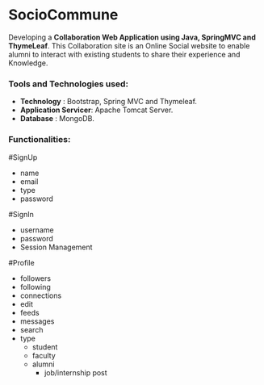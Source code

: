 # SocioCommune
Developing a **Collaboration Web Application using Java, SpringMVC and ThymeLeaf**. This Collaboration site is an Online Social website to enable alumni to interact with existing students to share their experience and Knowledge.

### Tools and Technologies used:

*  **Technology** : Bootstrap, Spring MVC and Thymeleaf.
*  **Application Servicer**: Apache Tomcat Server.
*  **Database** : MongoDB.

### Functionalities:

#SignUp

- name
- email
- type
- password

#SignIn

- username
- password
- Session Management

#Profile

- followers
- following
- connections
- edit
- feeds
- messages
- search
- type
	- student
	- faculty
	- alumni
		- job/internship post